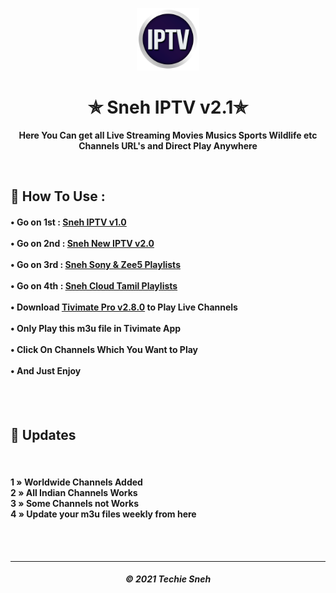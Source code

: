 <p align="center"><img src="iptv.png" width="100" height="100"></p>
<h1 align="center"> ✯ Sneh IPTV v2.1✯ </h1>

<p align="center"><b>Here You Can get all Live Streaming Movies Musics Sports Wildlife etc Channels URL's and Direct Play Anywhere</b></p><br>

<h2>🍁 How To Use : </h2>

<h4>

• Go on 1st : <a href="sneh-iptv-v1.m3u">Sneh IPTV v1.0</a>  <br><br>
• Go on 2nd : <a href="sneh-new-iptv.m3u">Sneh New IPTV v2.0</a>  <br><br>
• Go on 3rd : <a href="Sony&Zee5-Sneh-IPTV.m3u">Sneh Sony & Zee5 Playlists </a>  <br><br>
• Go on 4th : <a href="CLOUDTAMIL.m3u">Sneh Cloud Tamil Playlists </a>  <br><br>
• Download <a href="https://files.moddroid.com/TiviMate%20IPTV%20Player/_TiviMate_2.8.0_Premium.apk">Tivimate Pro v2.8.0</a> to Play Live Channels<br><br>
• Only Play this m3u file in Tivimate App<br><br>
• Click On Channels Which You Want to Play<br><br>
• And Just Enjoy <br><br>

</h4>
<br>


## 🍃 Updates
<br>

<h4>

1 » Worldwide Channels Added<br>
2 » All Indian Channels Works<br>
3 » Some Channels not Works<br>
4 » Update your m3u files weekly from here<br>

</h4>

<br><br> 



  
---
<h5 align='center'>© 2021 Techie Sneh</h5>
